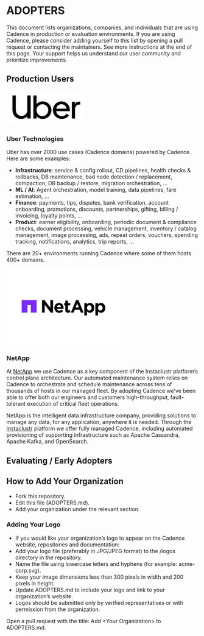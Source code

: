 # ADOPTERS

This document lists organizations, companies, and individuals that are using Cadence in production or evaluation environments.
If you are using Cadence, please consider adding yourself to this list by opening a pull request or contacting the maintainers. See more instructions at the end of this page.
Your support helps us understand our user community and prioritize improvements.

## Production Users

![using.png](./logos/Uber.jpg)

### Uber Technologies

Uber has over 2000 use cases (Cadence domains) powered by Cadence. Here are some examples:

- **Infrastructure**: service & config rollout, CD pipelines, health checks & rollbacks, DB maintenance, bad node detection / replacement, compaction, DB backup / restore, migration orchestration, ...
- **ML / AI**: Agent orchestration, model training, data pipelines, fare estimation, ...
- **Finance**: payments, tips, disputes, bank verification, account onboarding, promotions, discounts, partnerships, gifting, billing / invoicing, loyalty points, ...
- **Product**: earner eligibility, onboarding, periodic document & compliance checks, document processing, vehicle management, inventory / catalog management, image processing, ads, repeat orders, vouchers, spending tracking, notifications, analytics, trip reports, ...

There are 20+ environments running Cadence where some of them hosts 400+ domains.

![using.png](./logos/netapp-logo.jpg)

### NetApp

At [NetApp](https://www.netapp.com) we use Cadence as a key component of the Instaclustr platform’s control plane architecture. Our automated maintenance system relies on Cadence to orchestrate and schedule maintenance across tens of thousands of hosts in our managed fleet. By adopting Cadence we’ve been able to offer both our engineers and customers high-throughput, fault-tolerant execution of critical fleet operations.

NetApp is the intelligent data infrastructure company, providing solutions to manage any data, for any application, anywhere it is needed. Through the [Instaclustr](https://www.instaclustr.com) platform we offer fully managed Cadence, including automated provisioning of supporting infrastructure such as Apache Cassandra, Apache Kafka, and OpenSearch.

## Evaluating / Early Adopters

## How to Add Your Organization

- Fork this repository.
- Edit this file (ADOPTERS.md).
- Add your organization under the relevant section.

### Adding Your Logo

- If you would like your organization’s logo to appear on the Cadence website, repositories and documentation:
- Add your logo file (preferably in JPG/JPEG format) to the /logos directory in the repository.
- Name the file using lowercase letters and hyphens (for example: acme-corp.svg).
- Keep your image dimensions less than 300 pixels in width and 200 pixels in height.
- Update ADOPTERS.md to include your logo and link to your organization’s website.
- Logos should be submitted only by verified representatives or with permission from the organization.

Open a pull request with the title: Add \<Your Organization\> to ADOPTERS.md.
